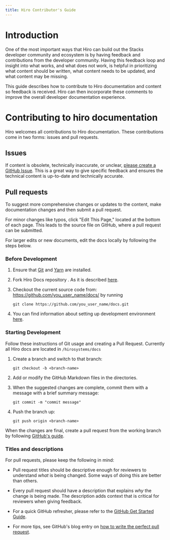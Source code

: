 ```yaml
---
title: Hiro Contributor's Guide
---
```


# Introduction

One of the most important ways that Hiro can build out the Stacks developer community and ecosystem is by having feedback and contributions from the developer community. Having this feedback loop and insight into what works, and what does not work, is helpful in prioritizing what content should be written, what content needs to be updated, and what content may be missing.

This guide describes how to contribute to Hiro documentation and content so feedback is received. Hiro can then incorporate these comments to improve the overall developer documentation experience.

# **Contributing to hiro documentation**

Hiro welcomes all contributions to Hiro documentation. These contributions come in two forms: issues and pull requests.

## **Issues**

If content is obsolete, technically inaccurate, or unclear, [please create a GitHub Issue](https://github.com/hirosystems/docs/issues/new). This is a great way to give specific feedback and ensures the technical content is up-to-date and technically accurate.

## **Pull requests**

To suggest more comprehensive changes or updates to the content, make documentation changes and then submit a pull request.

For minor changes like typos, click "Edit This Page," located at the bottom of each page. This leads to the source file on GitHub, where a pull request can be submitted.

For larger edits or new documents, edit the docs locally by following the steps below.

### **Before Development**

1. Ensure that [Git](https://github.com/git-guides/install-git) and [Yarn](https://yarnpkg.com) are installed.
2. Fork Hiro Docs repository . As it is described [here](https://docs.github.com/en/get-started/quickstart/fork-a-repo).
3. Checkout the current source code from: https://github.com/you_user_name/docs/ by running

    `git clone https://github.com/you_user_name/docs.git`

4. You can find information about setting up development environment [here](https://github.com/hirosystems/docs#installation).
 
### **Starting Development**

Follow these instructions of Git usage and creating a Pull Request. Currently all Hiro docs are located in `/hirosystems/docs`

1. Create a branch and switch to that branch:
    
    `git checkout -b <branch-name>`
    
2. Add or modify the GitHub Markdown files in the directories.
3. When the suggested changes are complete, commit them with a message with a brief summary message:
    
    `git commit -m "commit message"`
    
4. Push the branch up:
    
    `git push origin <branch-name>`
    

When the changes are final, create a pull request from the working branch by following [GitHub's guide](https://help.github.com/articles/creating-a-pull-request-from-a-fork/).

### **Titles and descriptions**

For pull requests, please keep the following in mind:

- Pull request titles should be descriptive enough for reviewers to understand *what* is being changed. Some ways of doing this are better than others.

- Every pull request should have a description that explains *why* the change is being made. The description adds context that is critical for reviewers when giving feedback.

- For a quick GitHub refresher, please refer to the [GitHub Get Started Guide](https://docs.github.com/en/get-started/using-git/about-git).
- For more tips, see GitHub's blog entry on [how to write the perfect pull request](https://github.com/blog/1943-how-to-write-the-perfect-pull-request).
